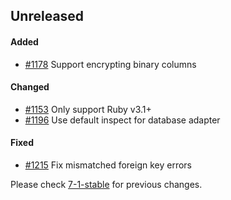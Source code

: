 ## Unreleased

#### Added

- [#1178](https://github.com/rails-sqlserver/activerecord-sqlserver-adapter/pull/1178) Support encrypting binary columns

#### Changed

- [#1153](https://github.com/rails-sqlserver/activerecord-sqlserver-adapter/pull/1153) Only support Ruby v3.1+
- [#1196](https://github.com/rails-sqlserver/activerecord-sqlserver-adapter/pull/1196) Use default inspect for database adapter

#### Fixed

- [#1215](https://github.com/rails-sqlserver/activerecord-sqlserver-adapter/pull/1215) Fix mismatched foreign key errors

Please check [7-1-stable](https://github.com/rails-sqlserver/activerecord-sqlserver-adapter/blob/7-1-stable/CHANGELOG.md) for previous changes.
